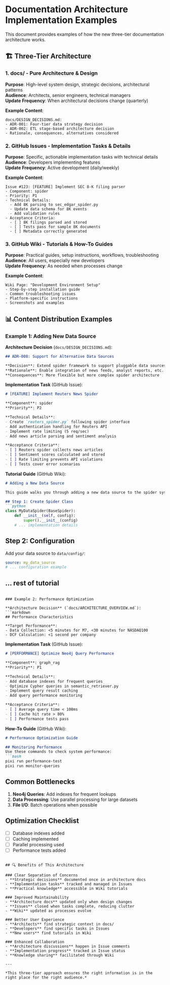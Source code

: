 # Documentation Architecture Implementation Examples

This document provides examples of how the new three-tier documentation architecture works.

## 🏗️ Three-Tier Architecture

### 1. **docs/** - Pure Architecture & Design
**Purpose**: High-level system design, strategic decisions, architectural patterns  
**Audience**: Architects, senior engineers, technical managers  
**Update Frequency**: When architectural decisions change (quarterly)

**Example Content**:
```
docs/DESIGN_DECISIONS.md:
- ADR-001: Four-tier data strategy decision
- ADR-002: ETL stage-based architecture decision
- Rationale, consequences, alternatives considered
```

### 2. **GitHub Issues** - Implementation Tasks & Details
**Purpose**: Specific, actionable implementation tasks with technical details  
**Audience**: Developers implementing features  
**Update Frequency**: Active development (daily/weekly)

**Example Content**:
```
Issue #123: [FEATURE] Implement SEC 8-K filing parser
- Component: spider
- Priority: P1
- Technical Details: 
  - Add 8K parsing to sec_edgar_spider.py
  - Update data schema for 8K events
  - Add validation rules
- Acceptance Criteria:
  - [ ] 8K filings parsed and stored
  - [ ] Tests pass for sample 8K documents
  - [ ] Metadata correctly generated
```

### 3. **GitHub Wiki** - Tutorials & How-To Guides
**Purpose**: Practical guides, setup instructions, workflows, troubleshooting  
**Audience**: All users, especially new developers  
**Update Frequency**: As needed when processes change

**Example Content**:
```
Wiki Page: "Development Environment Setup"
- Step-by-step installation guide
- Common troubleshooting issues
- Platform-specific instructions
- Screenshots and examples
```

## 📊 Content Distribution Examples

### Example 1: Adding New Data Source

**Architecture Decision** (`docs/DESIGN_DECISIONS.md`):
```markdown
## ADR-008: Support for Alternative Data Sources

**Decision**: Extend spider framework to support pluggable data sources
**Rationale**: Enable integration of news feeds, analyst reports, etc.
**Consequences**: More flexible but more complex spider architecture
```

**Implementation Task** (GitHub Issue):
```markdown
# [FEATURE] Implement Reuters News Spider

**Component**: spider  
**Priority**: P2

**Technical Details**:
- Create `reuters_spider.py` following spider interface
- Add authentication handling for Reuters API
- Implement rate limiting (5 req/sec)
- Add news article parsing and sentiment analysis

**Acceptance Criteria**:
- [ ] Reuters spider collects news articles
- [ ] Sentiment scores calculated and stored
- [ ] Rate limiting prevents API violations
- [ ] Tests cover error scenarios
```

**Tutorial Guide** (GitHub Wiki):
```markdown
# Adding a New Data Source

This guide walks you through adding a new data source to the spider system.

## Step 1: Create Spider Class
```python
class MyDataSpider(BaseSpider):
    def __init__(self, config):
        super().__init__(config)
    # ... implementation details
```

## Step 2: Configuration
Add your data source to `data/config/`:
```yaml
source: my_data_source
# ... configuration example
```
## ... rest of tutorial
```

### Example 2: Performance Optimization

**Architecture Decision** (`docs/ARCHITECTURE_OVERVIEW.md`):
```markdown
## Performance Characteristics

**Target Performance**:
- Data Collection: <5 minutes for M7, <30 minutes for NASDAQ100
- DCF Calculation: <1 second per company
```

**Implementation Task** (GitHub Issue):
```markdown
# [PERFORMANCE] Optimize Neo4j Query Performance

**Component**: graph_rag  
**Priority**: P1

**Technical Details**:
- Add database indexes for frequent queries
- Optimize Cypher queries in semantic_retriever.py
- Implement query result caching
- Add query performance monitoring

**Acceptance Criteria**:
- [ ] Average query time < 100ms
- [ ] Cache hit rate > 80%
- [ ] Performance tests pass
```

**How-To Guide** (GitHub Wiki):
```markdown
# Performance Optimization Guide

## Monitoring Performance
Use these commands to check system performance:
```bash
pixi run performance-test
pixi run monitor-queries
```

## Common Bottlenecks
1. **Neo4j Queries**: Add indexes for frequent lookups
2. **Data Processing**: Use parallel processing for large datasets
3. **File I/O**: Batch operations when possible

## Optimization Checklist
- [ ] Database indexes added
- [ ] Caching implemented
- [ ] Parallel processing used
- [ ] Performance tests added
```

## 🔍 Benefits of This Architecture

### Clear Separation of Concerns
- **Strategic decisions** documented once in architecture docs
- **Implementation tasks** tracked and managed in Issues  
- **Practical knowledge** accessible in Wiki tutorials

### Improved Maintainability
- **Architecture docs** updated only when design changes
- **Issues** closed when tasks complete, reducing clutter
- **Wiki** updated as processes evolve

### Better User Experience
- **Architects** find strategic context in docs/
- **Developers** find specific tasks in Issues
- **New users** find tutorials in Wiki

### Enhanced Collaboration
- **Architecture discussions** happen in Issue comments
- **Implementation progress** tracked in Issue status
- **Knowledge sharing** facilitated through Wiki

---

*This three-tier approach ensures the right information is in the right place for the right audience.*